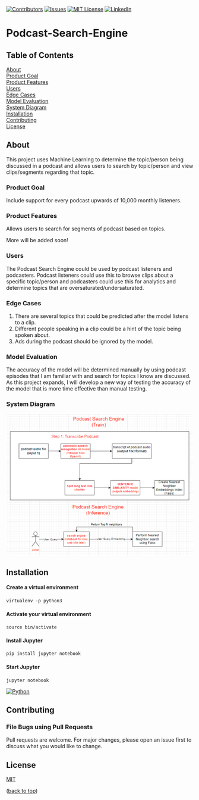 [![Contributors][contributors-shield]][contributors-url]
[![Issues][issues-shield]][issues-url]
[![MIT License][license-shield]][license-url]
[![LinkedIn][linkedin-shield]][linkedin-url]

# Podcast-Search-Engine

## Table of Contents
[About](#about)  
[Product Goal](#product-goal)  
[Product Features](#product-features)  
[Users](#users)  
[Edge Cases](#edge-cases)  
[Model Evaluation](#model-evaluation)  
[System Diagram](#system-diagram)  
[Installation](#installation)  
[Contributing](#contributing)  
[License](#license)  

## About
This project uses Machine Learning to determine the topic/person being discussed in a podcast and allows users to search by topic/person and view clips/segments regarding that topic.

### Product Goal
Include support for every podcast upwards of 10,000 monthly listeners.

### Product Features
Allows users to search for segments of podcast based on topics.

More will be added soon!

### Users
The Podcast Search Engine could be used by podcast listeners and podcasters. Podcast listeners could use this to browse clips about a specific topic/person and podcasters could use this for analytics and determine topics that are oversaturated/undersaturated.

### Edge Cases
1. There are several topics that could be predicted after the model listens to a clip.
2. Different people speaking in a clip could be a hint of the topic being spoken about.
3. Ads during the podcast should be ignored by the model.

### Model Evaluation
The accuracy of the model will be determined manually by using podcast episodes that I am familiar with and search for topics I know are discussed. As this project expands, I will develop a new way of testing the accuracy of the model that is more time effective than manual testing.

### System Diagram
<p align="center">
    <img src=system_diagram.png> 

## Installation

#### Create a virtual environment
```
virtualenv -p python3
```
#### Activate your virtual environment
```
source bin/activate
```
#### Install Jupyter
```
pip install jupyter notebook
```
#### Start Jupyter
```
jupyter notebook
```

[![Python][python-shield]][python-url]

## Contributing
### File Bugs using Pull Requests
Pull requests are welcome. For major changes, please open an issue first to discuss what you would like to change. 

## License
[MIT](https://choosealicense.com/licenses/mit/)

<p align="left">(<a href="#readme-top">back to top</a>)</p>

<!-- MARKDOWN LINKS & IMAGES -->
[contributors-shield]: https://img.shields.io/github/contributors/othneildrew/Best-README-Template.svg?style=for-the-badge
[contributors-url]: https://github.com/skelkelian/Podcast-Search-Engine/graphs/contributors
[issues-shield]: https://img.shields.io/github/issues/othneildrew/Best-README-Template.svg?style=for-the-badge
[issues-url]: https://github.com/skelkelian/Podcast-Search-Engine/issues
[commits-shield]: https://img.shields.io/github/commit-activity/y/skelkelian/Podcast-Search-Engine
[commits-url]: https://github.com/skelkelian/Podcast-Search-Engine/graphs/commit-activity
[license-shield]: https://img.shields.io/github/license/othneildrew/Best-README-Template.svg?style=for-the-badge
[license-url]: https://choosealicense.com/licenses/mit/
[linkedin-shield]: https://img.shields.io/badge/-LinkedIn-black.svg?style=for-the-badge&logo=linkedin&colorB=555
[linkedin-url]: https://www.linkedin.com/in/skelkelian/
[python-shield]: https://img.shields.io/badge/python-3670A0?style=for-the-badge&logo=python&logoColor=ffdd54
[python-url]: https://www.python.org

